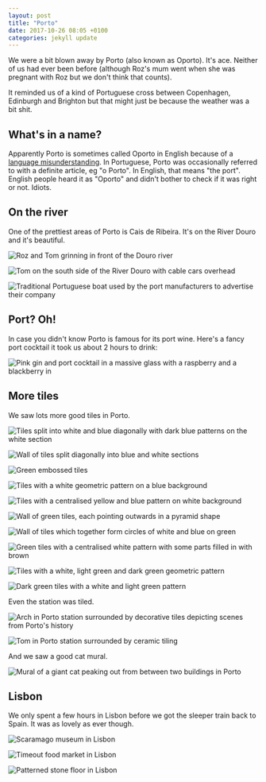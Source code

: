 ```yaml
---
layout: post
title: "Porto"
date: 2017-10-26 08:05 +0100
categories: jekyll update
---
```


We were a bit blown away by Porto (also known as Oporto). It's ace. Neither of us had ever been before (although Roz's mum went when she was pregnant with Roz but we don't think that counts).

It reminded us of a kind of Portuguese cross between Copenhagen, Edinburgh and Brighton but that might just be because the weather was a bit shit.

## What's in a name?

Apparently Porto is sometimes called Oporto in English because of a [language misunderstanding](https://en.m.wikipedia.org/wiki/Porto). In Portuguese, Porto was occasionally referred to with a definite article, eg "o Porto". In English, that means "the port". English people heard it as "Oporto" and didn't bother to check if it was right or not. Idiots. 

## On the river

One of the prettiest areas of Porto is Cais de Ribeira. It's on the River Douro and it's beautiful. 

![Roz and Tom grinning in front of the Douro river](https://github.com/tombye/trexit/raw/gh-pages/assets/images/roz-and-tom-on-porto-riverbank.jpg)

![Tom on the south side of the River Douro with cable cars overhead](https://github.com/tombye/trexit/raw/gh-pages/assets/images/tom-on-south-bank-porto.jpg)

![Traditional Portuguese boat used by the port manufacturers to advertise their company](https://github.com/tombye/trexit/raw/gh-pages/assets/images/traditional-river-boat-porto.jpg)

## Port? Oh!

In case you didn't know Porto is famous for its port wine. Here's a fancy port cocktail it took us about 2 hours to drink:

![Pink gin and port cocktail in a massive glass with a raspberry and a blackberry in](https://github.com/tombye/trexit/raw/gh-pages/assets/images/gin-and-port-pink-cocktail.jpg)

## More tiles

We saw lots more good tiles in Porto.

![Tiles split into white and blue diagonally with dark blue patterns on the white section](https://github.com/tombye/trexit/raw/gh-pages/assets/images/tile-painted-white-and-plain-blue-triangle-pattern.jpg)

![Wall of tiles split diagonally into blue and white sections](https://github.com/tombye/trexit/raw/gh-pages/assets/images/tile-white-and-blue-triangles-pattern.jpg)

![Green embossed tiles](https://github.com/tombye/trexit/raw/gh-pages/assets/images/tile-green-embossed-pattern.jpg)

![Tiles with a white geometric pattern on a blue background](https://github.com/tombye/trexit/raw/gh-pages/assets/images/tile-white-star-and-blue-hexagon-pattern.jpg)

![Tiles with a centralised yellow and blue pattern on white background](https://github.com/tombye/trexit/raw/gh-pages/assets/images/tile-yellow-and-blue-on-white-pattern.jpg)

![Wall of green tiles, each pointing outwards in a pyramid shape](https://github.com/tombye/trexit/raw/gh-pages/assets/images/tile-green-extruded-into-pyramids-pattern.jpg)

![Wall of tiles which together form circles of white and blue on green](https://github.com/tombye/trexit/raw/gh-pages/assets/images/tile-white-and-blue-on-green-pattern.jpg)

![Green tiles with a centralised white pattern with some parts filled in with brown](https://github.com/tombye/trexit/raw/gh-pages/assets/images/tile-white-and-brown-on-green-pattern.jpg)

![Tiles with a white, light green and dark green geometric pattern](https://github.com/tombye/trexit/raw/gh-pages/assets/images/tile-white-and-green-star-on-green-pattern.jpg)

![Dark green tiles with a white and light green pattern](https://github.com/tombye/trexit/raw/gh-pages/assets/images/tile-white-on-green-pattern.jpg)

Even the station was tiled. 

![Arch in Porto station surrounded by decorative tiles depicting scenes from Porto's history](https://github.com/tombye/trexit/raw/gh-pages/assets/images/porto-station-arch-women-theme.jpg)

![Tom in Porto station surrounded by ceramic tiling](https://github.com/tombye/trexit/raw/gh-pages/assets/images/tom-in-porto-station.jpg)

And we saw a good cat mural.

![Mural of a giant cat peaking out from between two buildings in Porto](https://github.com/tombye/trexit/raw/gh-pages/assets/images/cat-mural-porto.jpg)

## Lisbon

We only spent a few hours in Lisbon before we got the sleeper train back to Spain. It was as lovely as ever though.

![Scaramago museum in Lisbon](https://github.com/tombye/trexit/raw/gh-pages/assets/images/saramago-terrace-lisbon.jpg)

![Timeout food market in Lisbon](https://github.com/tombye/trexit/raw/gh-pages/assets/images/timeout-market-lisbon.jpg)

![Patterned stone floor in Lisbon](https://github.com/tombye/trexit/raw/gh-pages/assets/images/patterned-stone-floor-lisbon.jpg)
